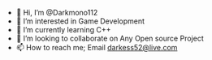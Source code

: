 - 👋 Hi, I’m @Darkmono112
- 👀 I’m interested in Game Development 
- 🌱 I’m currently learning C++
- 💞️ I’m looking to collaborate on Any Open source Project 
- 📫 How to reach me; Email darkess52@live.com

<!---
Darkmono112/Darkmono112 is a ✨ special ✨ repository because its `README.md` (this file) appears on your GitHub profile.
You can click the Preview link to take a look at your changes.
--->
